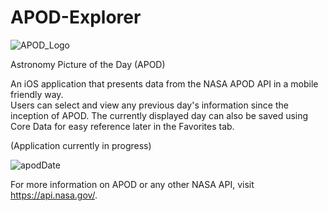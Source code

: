 # APOD-Explorer 

![APOD_Logo](https://user-images.githubusercontent.com/21090832/93286964-3d5a5100-f78d-11ea-9c94-161319a79b0d.png)  

Astronomy Picture of the Day (APOD)

An iOS application that presents data from the NASA APOD API in a mobile friendly way.  
Users can select and view any previous day's information since the inception of APOD. 
The currently displayed day can also be saved using Core Data for easy reference later in the Favorites tab.  

(Application currently in progress)

![apodDate](https://user-images.githubusercontent.com/21090832/93281591-3c232700-f781-11ea-9436-9102a2277654.gif)


For more information on APOD or any other NASA API, visit https://api.nasa.gov/.

